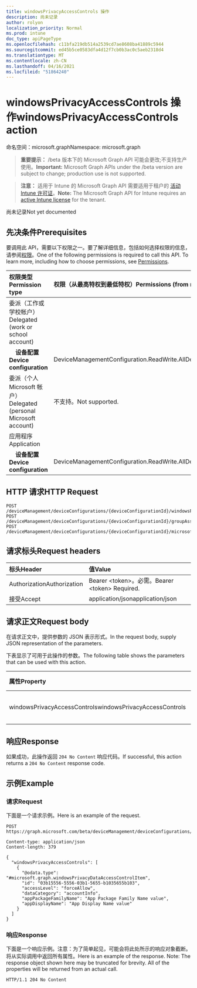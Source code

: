 ```yaml
---
title: windowsPrivacyAccessControls 操作
description: 尚未记录
author: rolyon
localization_priority: Normal
ms.prod: intune
doc_type: apiPageType
ms.openlocfilehash: c11bfa219db514a2539cd7ae8608ba41889c5944
ms.sourcegitcommit: ed45b5ce0583dfa4d12f7cb0b3ac0c5aeb2318d4
ms.translationtype: MT
ms.contentlocale: zh-CN
ms.lasthandoff: 04/16/2021
ms.locfileid: "51864240"
---
```

# <a name="windowsprivacyaccesscontrols-action"></a><span data-ttu-id="e68f7-103">windowsPrivacyAccessControls 操作</span><span class="sxs-lookup"><span data-stu-id="e68f7-103">windowsPrivacyAccessControls action</span></span>

<span data-ttu-id="e68f7-104">命名空间：microsoft.graph</span><span class="sxs-lookup"><span data-stu-id="e68f7-104">Namespace: microsoft.graph</span></span>

> <span data-ttu-id="e68f7-105">**重要提示：** /beta 版本下的 Microsoft Graph API 可能会更改;不支持生产使用。</span><span class="sxs-lookup"><span data-stu-id="e68f7-105">**Important:** Microsoft Graph APIs under the /beta version are subject to change; production use is not supported.</span></span>

> <span data-ttu-id="e68f7-106">**注意：** 适用于 Intune 的 Microsoft Graph API 需要适用于租户的 [活动 Intune 许可证](https://go.microsoft.com/fwlink/?linkid=839381)。</span><span class="sxs-lookup"><span data-stu-id="e68f7-106">**Note:** The Microsoft Graph API for Intune requires an [active Intune license](https://go.microsoft.com/fwlink/?linkid=839381) for the tenant.</span></span>

<span data-ttu-id="e68f7-107">尚未记录</span><span class="sxs-lookup"><span data-stu-id="e68f7-107">Not yet documented</span></span>

## <a name="prerequisites"></a><span data-ttu-id="e68f7-108">先决条件</span><span class="sxs-lookup"><span data-stu-id="e68f7-108">Prerequisites</span></span>
<span data-ttu-id="e68f7-p101">要调用此 API，需要以下权限之一。要了解详细信息，包括如何选择权限的信息，请参阅[权限](/graph/permissions-reference)。</span><span class="sxs-lookup"><span data-stu-id="e68f7-p101">One of the following permissions is required to call this API. To learn more, including how to choose permissions, see [Permissions](/graph/permissions-reference).</span></span>

|<span data-ttu-id="e68f7-111">权限类型</span><span class="sxs-lookup"><span data-stu-id="e68f7-111">Permission type</span></span>|<span data-ttu-id="e68f7-112">权限（从最高特权到最低特权）</span><span class="sxs-lookup"><span data-stu-id="e68f7-112">Permissions (from most to least privileged)</span></span>|
|:---|:---|
|<span data-ttu-id="e68f7-113">委派（工作或学校帐户）</span><span class="sxs-lookup"><span data-stu-id="e68f7-113">Delegated (work or school account)</span></span>||
| <span data-ttu-id="e68f7-114">&nbsp; &nbsp; **设备配置**</span><span class="sxs-lookup"><span data-stu-id="e68f7-114">&nbsp; &nbsp; **Device configuration**</span></span> | <span data-ttu-id="e68f7-115">DeviceManagementConfiguration.ReadWrite.All</span><span class="sxs-lookup"><span data-stu-id="e68f7-115">DeviceManagementConfiguration.ReadWrite.All</span></span>|
|<span data-ttu-id="e68f7-116">委派（个人 Microsoft 帐户）</span><span class="sxs-lookup"><span data-stu-id="e68f7-116">Delegated (personal Microsoft account)</span></span>|<span data-ttu-id="e68f7-117">不支持。</span><span class="sxs-lookup"><span data-stu-id="e68f7-117">Not supported.</span></span>|
|<span data-ttu-id="e68f7-118">应用程序</span><span class="sxs-lookup"><span data-stu-id="e68f7-118">Application</span></span>||
| <span data-ttu-id="e68f7-119">&nbsp; &nbsp; **设备配置**</span><span class="sxs-lookup"><span data-stu-id="e68f7-119">&nbsp; &nbsp; **Device configuration**</span></span> | <span data-ttu-id="e68f7-120">DeviceManagementConfiguration.ReadWrite.All</span><span class="sxs-lookup"><span data-stu-id="e68f7-120">DeviceManagementConfiguration.ReadWrite.All</span></span>|

## <a name="http-request"></a><span data-ttu-id="e68f7-121">HTTP 请求</span><span class="sxs-lookup"><span data-stu-id="e68f7-121">HTTP Request</span></span>
<!-- {
  "blockType": "ignored"
}
-->
``` http
POST /deviceManagement/deviceConfigurations/{deviceConfigurationId}/windowsPrivacyAccessControls
POST /deviceManagement/deviceConfigurations/{deviceConfigurationId}/groupAssignments/{deviceConfigurationGroupAssignmentId}/deviceConfiguration/windowsPrivacyAccessControls
POST /deviceManagement/deviceConfigurations/{deviceConfigurationId}/microsoft.graph.windowsDomainJoinConfiguration/networkAccessConfigurations/{deviceConfigurationId}/windowsPrivacyAccessControls
```

## <a name="request-headers"></a><span data-ttu-id="e68f7-122">请求标头</span><span class="sxs-lookup"><span data-stu-id="e68f7-122">Request headers</span></span>
|<span data-ttu-id="e68f7-123">标头</span><span class="sxs-lookup"><span data-stu-id="e68f7-123">Header</span></span>|<span data-ttu-id="e68f7-124">值</span><span class="sxs-lookup"><span data-stu-id="e68f7-124">Value</span></span>|
|:---|:---|
|<span data-ttu-id="e68f7-125">Authorization</span><span class="sxs-lookup"><span data-stu-id="e68f7-125">Authorization</span></span>|<span data-ttu-id="e68f7-126">Bearer &lt;token&gt;。必需。</span><span class="sxs-lookup"><span data-stu-id="e68f7-126">Bearer &lt;token&gt; Required.</span></span>|
|<span data-ttu-id="e68f7-127">接受</span><span class="sxs-lookup"><span data-stu-id="e68f7-127">Accept</span></span>|<span data-ttu-id="e68f7-128">application/json</span><span class="sxs-lookup"><span data-stu-id="e68f7-128">application/json</span></span>|

## <a name="request-body"></a><span data-ttu-id="e68f7-129">请求正文</span><span class="sxs-lookup"><span data-stu-id="e68f7-129">Request body</span></span>
<span data-ttu-id="e68f7-130">在请求正文中，提供参数的 JSON 表示形式。</span><span class="sxs-lookup"><span data-stu-id="e68f7-130">In the request body, supply JSON representation of the parameters.</span></span>

<span data-ttu-id="e68f7-131">下表显示了可用于此操作的参数。</span><span class="sxs-lookup"><span data-stu-id="e68f7-131">The following table shows the parameters that can be used with this action.</span></span>

|<span data-ttu-id="e68f7-132">属性</span><span class="sxs-lookup"><span data-stu-id="e68f7-132">Property</span></span>|<span data-ttu-id="e68f7-133">类型</span><span class="sxs-lookup"><span data-stu-id="e68f7-133">Type</span></span>|<span data-ttu-id="e68f7-134">说明</span><span class="sxs-lookup"><span data-stu-id="e68f7-134">Description</span></span>|
|:---|:---|:---|
|<span data-ttu-id="e68f7-135">windowsPrivacyAccessControls</span><span class="sxs-lookup"><span data-stu-id="e68f7-135">windowsPrivacyAccessControls</span></span>|<span data-ttu-id="e68f7-136">[windowsPrivacyDataAccessControlItem](../resources/intune-deviceconfig-windowsprivacydataaccesscontrolitem.md) 集合</span><span class="sxs-lookup"><span data-stu-id="e68f7-136">[windowsPrivacyDataAccessControlItem](../resources/intune-deviceconfig-windowsprivacydataaccesscontrolitem.md) collection</span></span>|<span data-ttu-id="e68f7-137">尚未记录</span><span class="sxs-lookup"><span data-stu-id="e68f7-137">Not yet documented</span></span>|



## <a name="response"></a><span data-ttu-id="e68f7-138">响应</span><span class="sxs-lookup"><span data-stu-id="e68f7-138">Response</span></span>
<span data-ttu-id="e68f7-139">如果成功，此操作返回 `204 No Content` 响应代码。</span><span class="sxs-lookup"><span data-stu-id="e68f7-139">If successful, this action returns a `204 No Content` response code.</span></span>

## <a name="example"></a><span data-ttu-id="e68f7-140">示例</span><span class="sxs-lookup"><span data-stu-id="e68f7-140">Example</span></span>

### <a name="request"></a><span data-ttu-id="e68f7-141">请求</span><span class="sxs-lookup"><span data-stu-id="e68f7-141">Request</span></span>
<span data-ttu-id="e68f7-142">下面是一个请求示例。</span><span class="sxs-lookup"><span data-stu-id="e68f7-142">Here is an example of the request.</span></span>
``` http
POST https://graph.microsoft.com/beta/deviceManagement/deviceConfigurations/{deviceConfigurationId}/windowsPrivacyAccessControls

Content-type: application/json
Content-length: 379

{
  "windowsPrivacyAccessControls": [
    {
      "@odata.type": "#microsoft.graph.windowsPrivacyDataAccessControlItem",
      "id": "03b15556-5556-03b1-5655-b1035655b103",
      "accessLevel": "forceAllow",
      "dataCategory": "accountInfo",
      "appPackageFamilyName": "App Package Family Name value",
      "appDisplayName": "App Display Name value"
    }
  ]
}
```

### <a name="response"></a><span data-ttu-id="e68f7-143">响应</span><span class="sxs-lookup"><span data-stu-id="e68f7-143">Response</span></span>
<span data-ttu-id="e68f7-p102">下面是一个响应示例。注意：为了简单起见，可能会将此处所示的响应对象截断。将从实际调用中返回所有属性。</span><span class="sxs-lookup"><span data-stu-id="e68f7-p102">Here is an example of the response. Note: The response object shown here may be truncated for brevity. All of the properties will be returned from an actual call.</span></span>
``` http
HTTP/1.1 204 No Content
```







